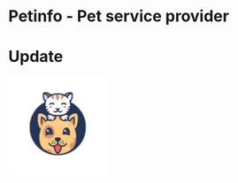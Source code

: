 # Petinfo - Pet service provider 

# Update 

![Update](https://github.com/jihan212/vet-info/blob/main/frontend/src/Images/logo.png)
